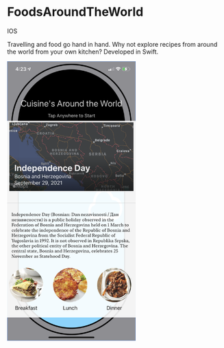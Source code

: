 # FoodsAroundTheWorld
IOS

Travelling and food go hand in hand. Why not explore recipes from around the world from your own kitchen? Developed in Swift.

<img src="https://github.com/Rywells88/FoodsAroundTheWorld/blob/main/IMG_6353.PNG" width="300" height="650"/>
